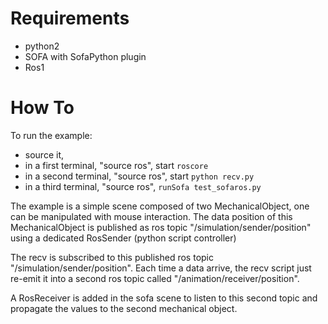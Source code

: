 # Requirements

- python2
- SOFA with SofaPython plugin
- Ros1

# How To

To run the example:
- source it,
- in a first terminal, "source ros", start `roscore`
- in a second terminal, "source ros", start `python recv.py`
- in a third terminal, "source ros", `runSofa test_sofaros.py`

The example is a simple scene composed of two MechanicalObject, one can be manipulated 
with mouse interaction. The data position of this MechanicalObject is published as ros topic "/simulation/sender/position" using a dedicated RosSender (python script controller)

The recv is subscribed to this published ros topic "/simulation/sender/position". Each time a data 
arrive, the recv script just re-emit it into a second ros topic called "/animation/receiver/position".

A RosReceiver is added in the sofa scene to listen to this second topic and propagate the values to 
the second mechanical object. 



